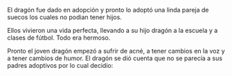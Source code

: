 El dragón fue dado en adopción y pronto lo adoptó
una linda pareja de suecos los cuales no podian tener hijos.

Ellos vivieron una vida perfecta, llevando a su hijo dragón
a la escuela y a clases de fútbol. Todo era hermoso. 

Pronto el joven dragón empezó a sufrir de acné, a tener
cambios en la voz y a tener cambios de humor. El dragón
se dió cuenta que no se parecía a sus padres adoptivos
por lo cual decidio:

